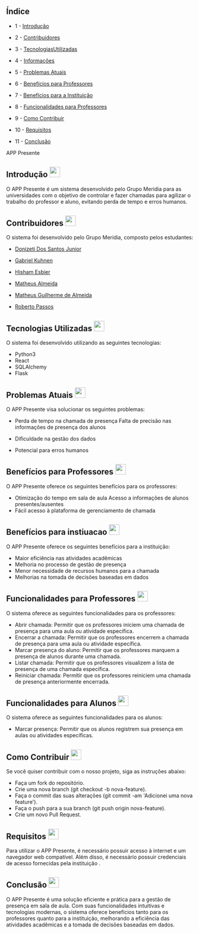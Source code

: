 ## Índice
* 1 - [Introdução](#introducao)  
* 2 - [Contribuidores](#contribuidores)
* 3 - [TecnologiasUtilizadas](#tecnologiasutilizadas)
* 4 - [Informações](#informacoes) 
* 5 - [Problemas Atuais](#problemasatuais)
* 6 - [Benefícios para Professores](#beneficiosparaprofessores)
* 7 - [Benefícios para a Instituição](#beneficiosparaaInstituicao)
* 8 - [Funcionalidades para Professores](#funcionalidadesparaprofessores)

* 9 - [Como Contribuir](#comocontribuir)

* 10 - [Requisitos](#requisitos)
* 11 - [Conclusão](#conclusao)  

APP Presente
<a name="introducao"></a> 
## Introdução  <img src="https://cdn-icons-png.flaticon.com/128/4129/4129437.png" height=28>
O APP Presente é um sistema desenvolvido pelo Grupo Meridia para as universidades com o objetivo de controlar e fazer chamadas para agilizar o trabalho do professor e aluno, evitando perda de tempo e erros humanos. 
<a name ="contribuidores"></a>
## Contribuidores <img src="https://cdn-icons-png.flaticon.com/512/2636/2636184.png " height=28>
O sistema foi desenvolvido pelo Grupo Meridia, composto pelos estudantes:

- [Donizeti Dos Santos Junior](https://www.linkedin.com/in/donizetijunioreng)

- [Gabriel Kuhnen](https://www.linkedin.com/in/gabrielkuhnen)  

- [Hisham Esbier](https://www.linkedin.com/in/hesham-esper-388673144)   

- [Matheus Almeida](https://www.linkedin.com/in/tokram) 

- [Matheus Guilherme de Almeida](https://www.linkedin.com/in/matheus-galmeida)

- [Roberto Passos](https://www.linkedin.com/in/roberto-passos-897469241)

<a name ="tecnologiasutilizadas"></a>
## Tecnologias Utilizadas  <img src="https://cdn-icons-png.flaticon.com/128/1087/1087927.png" height=28>
O sistema foi desenvolvido utilizando as seguintes tecnologias:
* Python3  
* React 
* SQLAlchemy
* Flask  
<a name ="problemasatuais"></a>
## Problemas Atuais  <img src="   https://cdn-icons-png.flaticon.com/512/272/272340.png " height=28>

O APP Presente visa solucionar os seguintes problemas:
* Perda de tempo na chamada de presença
Falta de precisão nas informações de presença dos alunos

* Dificuldade na gestão dos dados

* Potencial para erros humanos

<a name ="beneficiosparaprofessores"></a>
## Benefícios para Professores  <img src="https://cdn.iconscout.com/icon/free/png-256/free-bonus-1612927-1371722.png?f=webp&w=256" height=28>

O APP Presente oferece os seguintes benefícios para os professores:

* Otimização do tempo em sala de aula
Acesso a informações de alunos presentes/ausentes
* Fácil acesso à plataforma de gerenciamento de chamada  

<a name ="benefíciosparaainstituicao"></a>
 ## Benefícios para instiuacao <img src="https://cdn.iconscout.com/icon/free/png-256/free-university-486920-2364989.png?f=webp&w=256" height=28>

O APP Presente oferece os seguintes benefícios para a instituição:  
* Maior eficiência nas atividades acadêmicas
* Melhoria no processo de gestão de presença
* Menor necessidade de recursos humanos para a chamada
* Melhorias na tomada de decisões baseadas em dados

<a name ="funcionalidadesparaprofessores"></a>
## Funcionalidades para Professores <img src= "https://cdn.iconscout.com/icon/free/png-256/free-function-2082708-1750137.png?f=webp&w=256" height=28 >
O sistema oferece as seguintes funcionalidades para os professores:  
* Abrir chamada: Permitir que os professores iniciem uma chamada de presença para uma aula ou atividade específica.
* Encerrar a chamada: Permitir que os professores encerrem a chamada de presença para uma aula ou atividade específica.
* Marcar presença do aluno: Permitir que os professores marquem a presença de alunos durante uma chamada.
* Listar chamada: Permitir que os professores visualizem a lista de presença de uma chamada específica.
* Reiniciar chamada: Permitir que os professores reiniciem uma chamada de presença anteriormente encerrada.

<a name ="funcionalidadesparaalunos"></a>
## Funcionalidades para Alunos <img src= "https://cdn.iconscout.com/icon/free/png-256/free-function-2082708-1750137.png?f=webp&w=256" height=28 >

O sistema oferece as seguintes funcionalidades para os alunos:

* Marcar presença: Permitir que os alunos registrem sua presença em aulas ou atividades específicas.

<a name ="comocontribuir"></a>
## Como Contribuir <img src="https://cdn.iconscout.com/icon/free/png-256/free-code-optimization-10-827050.png?f=webp&w=256" height=28>
Se você quiser contribuir com o nosso projeto, siga as instruções abaixo:

* Faça um fork do repositório.
* Crie uma nova branch (git checkout -b nova-feature).
* Faça o commit das suas alterações (git commit -am 'Adicionei uma nova feature').
* Faça o push para a sua branch (git push origin nova-feature).
* Crie um novo Pull Request.

<a name= "requisitos"></a>
## Requisitos <img src=" https://img.icons8.com/?size=512&id=1RiIKQ787Oqj&format=png " height =28>

Para utilizar o APP Presente, é necessário possuir acesso à internet e um navegador web compatível. Além disso, é necessário possuir credenciais de acesso fornecidas pela instituição
.
<a name="conclusao"></a>
## Conclusão <img src="https://img.icons8.com/?size=512&id=1ay0cDk955Il&format=png" height=28>
O APP Presente é uma solução eficiente e prática para a gestão de presença em sala de aula. Com suas funcionalidades intuitivas e tecnologias modernas, o sistema oferece benefícios tanto para os professores quanto para a instituição, melhorando a eficiência das atividades acadêmicas e a tomada de decisões baseadas em dados.

